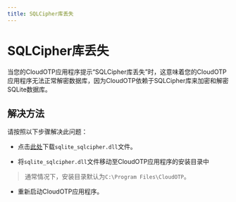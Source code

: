 ```yaml
---
title: SQLCipher库丢失
---
```

# SQLCipher库丢失

当您的CloudOTP应用程序提示“SQLCipher库丢失”时，这意味着您的CloudOTP应用程序无法正常解密数据库，因为CloudOTP依赖于SQLCipher库来加密和解密SQLite数据库。

## 解决方法

请按照以下步骤解决此问题：

- 点击[此处](https://pkgs.cloudchewie.com/CloudOTP/sqlite_sqlcipher.dll)下载`sqlite_sqlcipher.dll`文件。

- 将`sqlite_sqlcipher.dll`文件移动至CloudOTP应用程序的安装目录中
  
> 通常情况下，安装目录默认为`C:\Program Files\CloudOTP`。

- 重新启动CloudOTP应用程序。